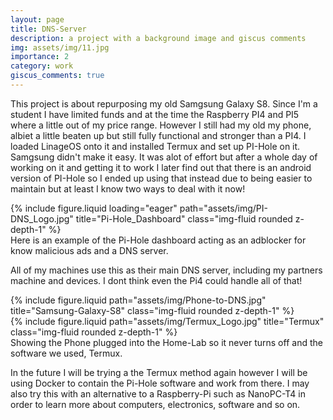 ```yaml
---
layout: page
title: DNS-Server
description: a project with a background image and giscus comments
img: assets/img/11.jpg
importance: 2
category: work
giscus_comments: true
---
```


This project is about repurposing my old Samgsung Galaxy S8.
Since I'm a student I have limited funds and at the time the Raspberry PI4 and PI5 where a little out of my price range.
However I still had my old my phone, albiet a little beaten up but still fully functional and stronger than a PI4.
I loaded LinageOS onto it and installed Termux and set up PI-Hole on it. Samgsung didn't make it easy.
It was alot of effort but after a whole day of working on it and getting it to work I later find out that there is an android version of PI-Hole so I ended up using that instead due to being easier to maintain but at least I know two ways to deal with it now!

<div class="row">
    <div class="col-sm mt-3 mt-md-0">
        {% include figure.liquid loading="eager" path="assets/img/PI-DNS_Logo.jpg" title="Pi-Hole_Dashboard" class="img-fluid rounded z-depth-1" %}
    </div>
</div>
<div class="caption">
    Here is an example of the Pi-Hole dashboard acting as an adblocker for know malicious ads and a DNS server.
</div>

All of my machines use this as their main DNS server, including my partners machine and devices. I dont think even the Pi4 could handle all of that!


<div class="row justify-content-sm-center">
    <div class="col-sm-8 mt-3 mt-md-0">
        {% include figure.liquid path="assets/img/Phone-to-DNS.jpg" title="Samsung-Galaxy-S8" class="img-fluid rounded z-depth-1" %}
    </div>
    <div class="col-sm-4 mt-3 mt-md-0">
        {% include figure.liquid path="assets/img/Termux_Logo.jpg" title="Termux" class="img-fluid rounded z-depth-1" %}
    </div>
</div>
<div class="caption">
    Showing the Phone plugged into the Home-Lab so it never turns off and the software we used, Termux.
</div>

In the future I will be trying a the Termux method again however I will be using Docker to contain the Pi-Hole software and work from there.
I may also try this with an alternative to a Raspberry-Pi such as NanoPC-T4 in order to learn more about computers, electronics, software and so on.

<!--{% raw %}

```html
<div class="row justify-content-sm-center">
  <div class="col-sm-8 mt-3 mt-md-0">
    {% include figure.liquid path="assets/img/6.jpg" title="example image" class="img-fluid rounded z-depth-1" %}
  </div>
  <div class="col-sm-4 mt-3 mt-md-0">
    {% include figure.liquid path="assets/img/11.jpg" title="example image" class="img-fluid rounded z-depth-1" %}
  </div>
</div>
```

{% endraw %}  -->
